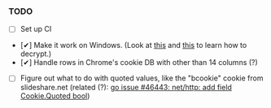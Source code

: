 ### TODO

- [ ] Set up CI
- [✔] Make it work on Windows. (Look at
      [this](https://play.golang.org/p/fknP9AuLU-) and
      [this](https://github.com/cfstras/chromecsv/blob/master/crypt_windows.go)
      to learn how to decrypt.)
- [✔] Handle rows in Chrome's cookie DB with other than 14 columns (?)
- [ ] Figure out what to do with quoted values, like the "bcookie" cookie from slideshare.net
  (related (?): [go issue #46443:  net/http: add field Cookie.Quoted bool](https://github.com/golang/go/issues/46443))
